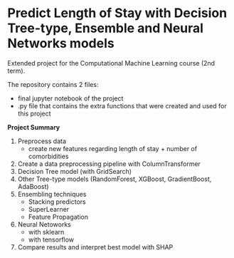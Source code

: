 # Predict Length of Stay with Decision Tree-type, Ensemble and Neural Networks models

Extended project for the Computational Machine Learning course (2nd term). 

The repository contains 2 files: 
  - final jupyter notebook of the project
  - .py file that contains the extra functions that were created and used for this project

**Project Summary**

1. Preprocess data
    - create new features regarding length of stay + number of comorbidities
2. Create a data preprocessing pipeline with ColumnTransformer
3. Decision Tree model (with GridSearch)
4. Other Tree-type models (RandomForest, XGBoost, GradientBoost, AdaBoost)
5. Ensembling techniques
    - Stacking predictors
    - SuperLearner
    - Feature Propagation
6. Neural Netoworks
    - with sklearn
    - with tensorflow
7. Compare results and interpret best model with SHAP
